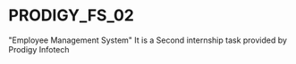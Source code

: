 # PRODIGY_FS_02
"Employee Management System" It is a Second internship task provided by Prodigy Infotech  
